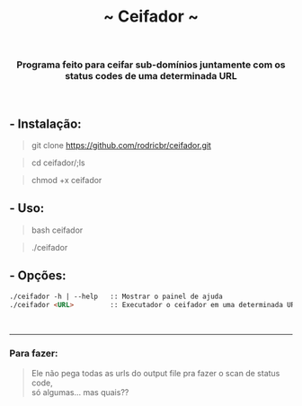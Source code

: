 <h1 align="center">~ Ceifador ~</h1> </br>

<h3 align="center">Programa feito para ceifar sub-domínios juntamente com os status codes de uma determinada URL</h3>

</br>

## - Instalação:

> git clone https://github.com/rodricbr/ceifador.git </br>

> cd ceifador/;ls </br>

> chmod +x ceifador </br>
## - Uso:

> bash ceifador </br>

> ./ceifador </br>
## - Opções:

```markdown
./ceifador -h | --help   :: Mostrar o painel de ajuda
./ceifador <URL>         :: Executador o ceifador em uma determinada URL
```
</br>

<hr>

### Para fazer:
> Ele não pega todas as urls do output file pra fazer o scan de status code, </br>
> só algumas... mas quais??

